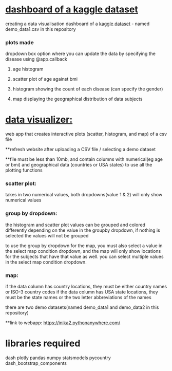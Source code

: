# [dashboard of a kaggle dataset](https://inika1.pythonanywhere.com/) 
creating a data visualisation dashboard of a [kaggle dataset](https://www.kaggle.com/datasets/antaresnyc/human-metagenomics?resource=download) - named demo_data1.csv in this repository  


### plots made
dropdown box option where you can update the data by specifying the disease using @app.callback

1. age histogram 

2. scatter plot of age against bmi

3. histogram showing the count of each disease (can specify the gender)

4. map displaying the geographical distribution of data subjects

# [data visualizer:](https://inika2.pythonanywhere.com/) 

web app that creates interactive plots (scatter, histogram, and map) of a csv file

**refresh website after uploading a CSV file / selecting a demo dataset

**file must be less than 10mb, and contain columns with numerical(eg age or bmi) and geographical data (countries or USA states) to use all the plotting functions

### scatter plot:

takes in two numerical values, both dropdowns(value 1 & 2) will only show numerical values

### group by dropdown:

the histogram and scatter plot values can be grouped and colored differently depending on the value in the groupby dropdown, if nothing is selected the values will not be grouped

to use the group by dropdown for the map, you must also select a value in the select map condition dropdown, and the map will only show locations for the subjects that have that value as well. you can select multiple values in the select map condition dropdown.

### map:

if the data column has country locations, they must be either country names or ISO-3 country codes
if the data column has USA state locations, they must be the state names or the two letter abbreviations of the names

there are two demo datasets(named demo_data1 and demo_data2 in this repository) 

**link to webapp: https://inika2.pythonanywhere.com/ 



# libraries required

dash plotly pandas numpy statsmodels pycountry dash_bootstrap_components




